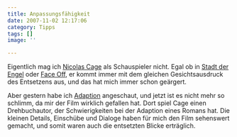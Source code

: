 ```yaml
---
title: Anpassungsfähigkeit
date: 2007-11-02 12:17:06
category: Tipps
tags: []
image: ''

---
```


Eigentlich mag ich [Nicolas Cage](http://de.wikipedia.org/wiki/Nicolas_Cage) als Schauspieler nicht. Egal ob in [Stadt der Engel](http://de.wikipedia.org/wiki/Stadt_der_Engel) oder [Face Off](http://de.wikipedia.org/wiki/Im_K%C3%B6rper_des_Feindes), er kommt immer mit dem gleichen Gesichtsausdruck des Entsetzens aus, und das hat mich immer schon geärgert.  

  

Aber gestern habe ich [Adaption](http://de.wikipedia.org/wiki/Adaption.) angeschaut, und jetzt ist es nicht mehr so schlimm, da mir der Film wirklich gefallen hat. Dort spiel Cage einen Drehbuchautor, der Schwierigkeiten bei der Adaption eines Romans hat. Die kleinen Details, Einschübe und Dialoge haben für mich den Film sehenswert gemacht, und somit waren auch die entsetzten Blicke erträglich.
